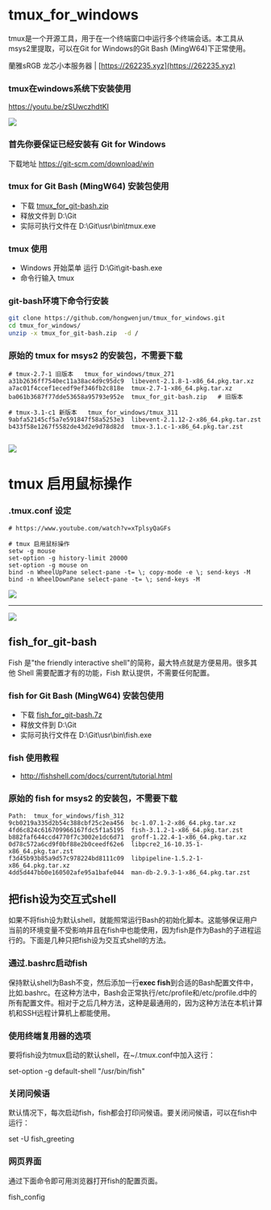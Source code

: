 # tmux_for_windows
tmux是一个开源工具，用于在一个终端窗口中运行多个终端会话。本工具从msys2里提取，可以在Git for Windows的Git Bash (MingW64)下正常使用。

蘭雅sRGB 龙芯小本服务器 | [https://262235.xyz](https://262235.xyz)

### tmux在windows系统下安装使用
https://youtu.be/zSUwczhdtKI

![](https://raw.githubusercontent.com/hongwenjun/tmux_for_windows/master/tmux_for_windows.gif)

### 首先你要保证已经安装有 Git for Windows
下载地址 https://git-scm.com/download/win

### tmux for Git Bash (MingW64) 安装包使用
- 下载  [tmux_for_git-bash.zip](https://github.com/hongwenjun/tmux_for_windows/raw/master/tmux_for_git-bash.zip)
- 释放文件到 D:\Git
- 实际可执行文件在 D:\Git\usr\bin\tmux.exe

### tmux 使用
- Windows 开始菜单 运行 D:\Git\git-bash.exe
- 命令行输入 tmux

### git-bash环境下命令行安装

```bash
git clone https://github.com/hongwenjun/tmux_for_windows.git
cd tmux_for_windows/
unzip -x tmux_for_git-bash.zip  -d /
```

### 原始的 tmux for msys2 的安装包，不需要下载
```
# tmux-2.7-1 旧版本   tmux_for_windows/tmux_271
a31b2636ff7540ec11a38ac4d9c95dc9  libevent-2.1.8-1-x86_64.pkg.tar.xz
a7ac01f4ccef1ecedf9ef346fb2c818e  tmux-2.7-1-x86_64.pkg.tar.xz
ba061b3687f77dde53658a95793e952e  tmux_for_git-bash.zip   # 旧版本

# tmux-3.1-c1 新版本   tmux_for_windows/tmux_311
9abfa52145cf5a7e591847f58a5253e3  libevent-2.1.12-2-x86_64.pkg.tar.zst
b433f58e1267f5582de43d2e9d78d82d  tmux-3.1.c-1-x86_64.pkg.tar.zst
  
```

![](https://raw.githubusercontent.com/hongwenjun/tmux_for_windows/master/tmux_for_windows.png)


# tmux 启用鼠标操作
###  .tmux.conf 设定
```
# https://www.youtube.com/watch?v=xTplsyQaGFs

# tmux 启用鼠标操作
setw -g mouse
set-option -g history-limit 20000
set-option -g mouse on
bind -n WheelUpPane select-pane -t= \; copy-mode -e \; send-keys -M
bind -n WheelDownPane select-pane -t= \; send-keys -M
```
![](https://raw.githubusercontent.com/hongwenjun/tmux_for_windows/master/tmux_mouse.gif)

------


![](http://fishshell.com/assets/img/Terminal_Logo2_CRT_Flat.png)
## fish_for_git-bash

Fish 是"the friendly interactive shell"的简称，最大特点就是方便易用。很多其他 Shell 需要配置才有的功能，Fish 默认提供，不需要任何配置。

### fish for Git Bash (MingW64) 安装包使用
- 下载  [fish_for_git-bash.7z](https://github.com/hongwenjun/tmux_for_windows/raw/master/fish_for_git-bash.7z)
- 释放文件到 D:\Git
- 实际可执行文件在 D:\Git\usr\bin\fish.exe


### fish 使用教程
- http://fishshell.com/docs/current/tutorial.html

### 原始的 fish for msys2 的安装包，不需要下载
```
Path:  tmux_for_windows/fish_312
9cb0219a335d2b54c388cbf25c2ea456  bc-1.07.1-2-x86_64.pkg.tar.xz
4fd6c824c616709966167fdc5f1a5195  fish-3.1.2-1-x86_64.pkg.tar.zst
b882faf644ccd4770f7c3002e1dc6d71  groff-1.22.4-1-x86_64.pkg.tar.xz
0d78c572a6cd9f0bf88e2b0ceedf62e6  libpcre2_16-10.35-1-x86_64.pkg.tar.zst
f3d45b93b85a9d57c978224bd8111c09  libpipeline-1.5.2-1-x86_64.pkg.tar.xz
4dd5d447bb0e160502afe95a1bafe044  man-db-2.9.3-1-x86_64.pkg.tar.zst

```

## 把fish设为交互式shell
如果不将fish设为默认shell，就能照常运行Bash的初始化脚本。这能够保证用户当前的环境变量不受影响并且在fish中也能使用，因为fish是作为Bash的子进程运行的。下面是几种只把fish设为交互式shell的方法。

### 通过.bashrc启动fish
保持默认shell为Bash不变，然后添加一行**exec fish**到合适的Bash配置文件中，比如.bashrc。在这种方法中，Bash会正常执行/etc/profile和/etc/profile.d中的所有配置文件。相对于之后几种方法，这种是最通用的，因为这种方法在本机计算机和SSH远程计算机上都能使用。


### 使用终端复用器的选项
要将fish设为tmux启动的默认shell，在~/.tmux.conf中加入这行：

  set-option -g default-shell "/usr/bin/fish"

### 关闭问候语
默认情况下，每次启动fish，fish都会打印问候语。要关闭问候语，可以在fish中运行：

  set -U fish_greeting
  
### 网页界面
通过下面命令即可用浏览器打开fish的配置页面。

  fish_config
